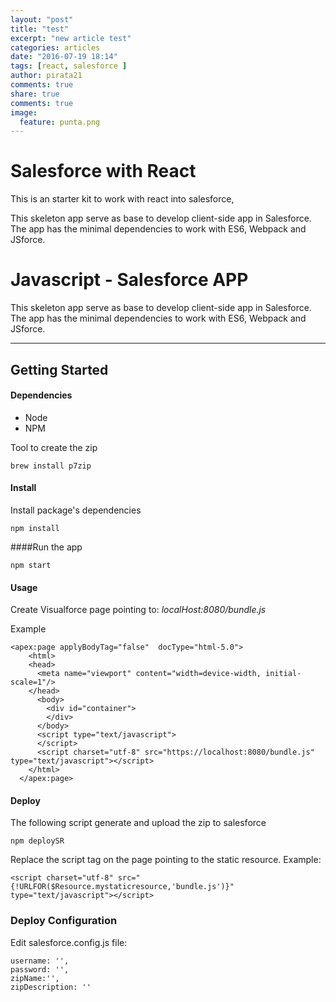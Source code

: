 ```yaml
---
layout: "post"
title: "test"
excerpt: "new article test"
categories: articles
date: "2016-07-19 18:14"
tags: [react, salesforce ]
author: pirata21
comments: true
share: true
comments: true
image:
  feature: punta.png
---
```


# Salesforce with React

This is an starter kit to work with react into salesforce,

This skeleton app serve as base to develop client-side app in Salesforce. The app has the minimal dependencies to work with ES6, Webpack and JSforce.

Javascript -  Salesforce APP
===================

This skeleton app serve as base to develop client-side app in Salesforce. The app has the minimal dependencies to  work with ES6, Webpack and JSforce.

----------


Getting Started
-------------


#### Dependencies

 - Node
 - NPM

Tool to create the zip



 `brew install p7zip`


#### Install
Install package's dependencies

`npm install`

####Run the app

`npm start`

#### Usage
Create Visualforce page pointing to: *localHost:8080/bundle.js*

Example

  ```
  <apex:page applyBodyTag="false"  docType="html-5.0">
      <html>
      <head>
        <meta name="viewport" content="width=device-width, initial-scale=1"/>
      </head>
        <body>
          <div id="container">
          </div>
        </body>
        <script type="text/javascript">
        </script>
        <script charset="utf-8" src="https://localhost:8080/bundle.js" type="text/javascript"></script>
      </html>
    </apex:page>
```

#### Deploy
The following script generate and upload the zip to salesforce

`npm deploySR`

Replace the script tag on the page pointing to the static resource. Example:


    <script charset="utf-8" src="{!URLFOR($Resource.mystaticresource,'bundle.js')}" type="text/javascript"></script>

### Deploy Configuration

Edit salesforce.config.js file:

    username: '',
	password: '',
	zipName:'',
	zipDescription: ''
